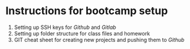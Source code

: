 # Instructions for bootcamp setup

1) Setting up SSH keys for *Github* and *Gitlab*
2) Setting up folder structure for class files and homework
3) GIT cheat sheet for creating new projects and pushing them to *Github*